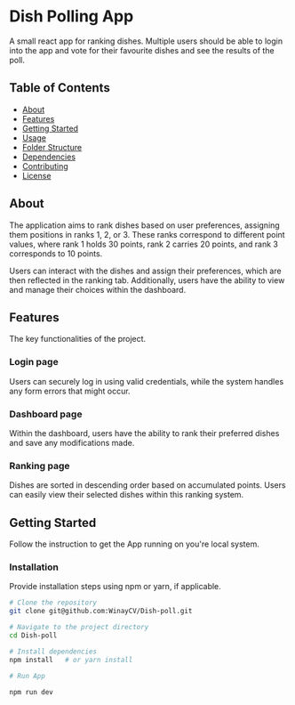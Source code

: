# Dish Polling App

A small react app for ranking dishes. Multiple users should be able to login into the app and vote for their favourite dishes and see the results of the poll.

## Table of Contents

- [About](#about)
- [Features](#features)
- [Getting Started](#getting-started)
- [Usage](#usage)
- [Folder Structure](#folder-structure)
- [Dependencies](#dependencies)
- [Contributing](#contributing)
- [License](#license)

## About

The application aims to rank dishes based on user preferences, assigning them positions in ranks 1, 2, or 3. These ranks correspond to different point values, where rank 1 holds 30 points, rank 2 carries 20 points, and rank 3 corresponds to 10 points.

Users can interact with the dishes and assign their preferences, which are then reflected in the ranking tab. Additionally, users have the ability to view and manage their choices within the dashboard.

## Features

The key functionalities of the project.

### Login page

Users can securely log in using valid credentials, while the system handles any form errors that might occur.

### Dashboard page

Within the dashboard, users have the ability to rank their preferred dishes and save any modifications made.
### Ranking page

Dishes are sorted in descending order based on accumulated points. Users can easily view their selected dishes within this ranking system.

## Getting Started
Follow the instruction to get the App running on you're local system.

### Installation

Provide installation steps using npm or yarn, if applicable.

```bash
# Clone the repository
git clone git@github.com:WinayCV/Dish-poll.git

# Navigate to the project directory
cd Dish-poll

# Install dependencies
npm install   # or yarn install

# Run App

npm run dev
